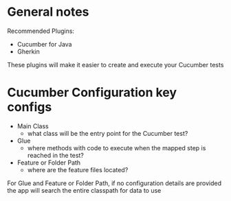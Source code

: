 # General notes
Recommended Plugins:
- Cucumber for Java
- Gherkin

These plugins will make it easier to create and execute your Cucumber tests

# Cucumber Configuration key configs
- Main Class 
  - what class will be the entry point for the Cucumber test?
- Glue 
  - where methods with code to execute when the mapped step is reached in the test?
- Feature or Folder Path 
  - where are the feature files located?

For Glue and Feature or Folder Path, if no configuration details are provided the app will search the entire classpath for data to use